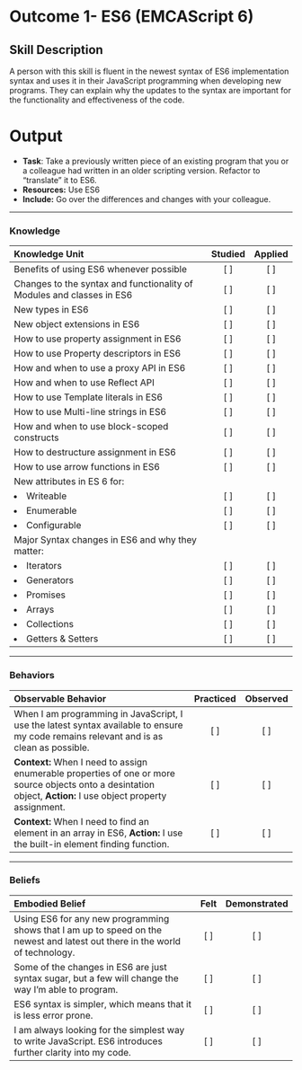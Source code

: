 # Outcome 1- ES6 (EMCAScript 6) 

## Skill Description
A person with this skill is fluent in the newest syntax of ES6 implementation syntax and uses it in their JavaScript programming when developing new programs. They can explain why the updates to the syntax are important for the functionality and effectiveness of the code. 

# Output
- **Task**: Take a previously written piece of an existing program that you or a colleague had written in an older scripting version. Refactor to “translate” it to ES6. 
- **Resources:** Use ES6
- **Include:** Go over the differences and changes with your colleague. 

-------

### Knowledge

| Knowledge Unit   |      Studied      | Applied |
|:-------------|:------------------:|:--------:|
| Benefits of using ES6 whenever possible | [ ] | [ ] |
| Changes to the syntax and functionality of Modules and classes in ES6 | [ ] | [ ] |
| New types in ES6 | [ ] | [ ] |
| New object extensions in ES6 | [ ] | [ ] |
| How to use property assignment in ES6 | [ ] | [ ] |
| How to use Property descriptors in ES6 | [ ] | [ ] |
| How and when to use a proxy API in ES6 | [ ] | [ ] |
| How and when to use Reflect API | [ ] | [ ] |
| How to use Template literals in ES6 | [ ] | [ ] |
| How to use Multi-line strings in ES6 | [ ] | [ ] |
| How and when to use block-scoped constructs | [ ] | [ ] |
| How to destructure assignment in ES6 | [ ] | [ ] |
| How to use arrow functions in ES6 | [ ] | [ ] |
| New attributes in ES 6 for: | | | 
|	<li> Writeable </li> | [ ] | [ ] |
| <li> Enumerable </li> | [ ] | [ ] |
| <li> Configurable </li> | [ ] | [ ] |
| Major Syntax changes in ES6 and why they matter: | | | 
|	<li> Iterators </li> | [ ] | [ ] |
|	<li> Generators </li> | [ ] | [ ] |
|	<li> Promises </li> | [ ] | [ ] |
|	<li> Arrays </li> | [ ] | [ ] |
|	<li> Collections </li> | [ ] | [ ] |
|	<li> Getters & Setters </li> | [ ] | [ ] |




-------

### Behaviors

| Observable Behavior   |      Practiced      | Observed |
|:-------------|:------------------:|:--------:|
| When I am programming in JavaScript, I use the latest syntax available to ensure my code remains relevant and is as clean as possible. | [ ] | [ ] |
| **Context:** When I need to assign enumerable properties of one or more source objects onto a desintation object, **Action:** I use object property assignment. | [ ] | [ ] |
| **Context:** When I need to find an element in an array in ES6, **Action:** I use the built-in element finding function. | [ ] | [ ] |


-------

### Beliefs

| Embodied Belief   |      Felt      | Demonstrated |
|:-------------|:------------------:|:--------:|
| Using ES6 for any new programming shows that I am up to speed on the newest and latest out there in the world of technology. | [ ] | [ ] |
| Some of the changes in ES6 are just syntax sugar, but a few will change the way I’m able to program. | [ ] | [ ] |
| ES6 syntax is simpler, which means that it is less error prone. | [ ] | [ ] |
| I am always looking for the simplest way to write JavaScript. ES6 introduces further clarity into my code. | [ ] | [ ] |
